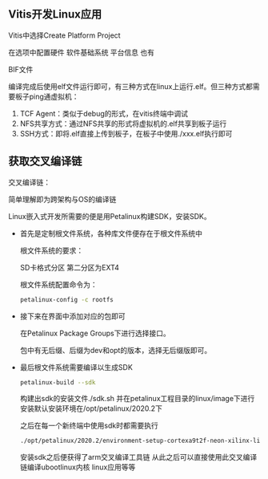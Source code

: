 ## Vitis开发Linux应用

Vitis中选择Create Platform Project

在选项中配置硬件 软件基础系统 平台信息 也有

BIF文件

编译完成后使用elf文件运行即可，有三种方式在linux上运行.elf。但三种方式都需要板子ping通虚拟机：

1. TCF Agent：类似于debug的形式，在vitis终端中调试
2. NFS共享方式：通过NFS共享的形式将虚拟机的.elf共享到板子运行
3. SSH方式：即将.elf直接上传到板子，在板子中使用./xxx.elf执行即可

## 获取交叉编译链

交叉编译链：

简单理解即为跨架构与OS的编译链

Linux嵌入式开发所需要的便是用Petalinux构建SDK，安装SDK。

- 首先是定制根文件系统，各种库文件便存在于根文件系统中
    
    根文件系统的要求：
    
    SD卡格式分区 第二分区为EXT4
    
    根文件系统配置命令为：
    
    ```bash
    petalinux-config -c rootfs
    ```
    
- 接下来在界面中添加对应的包即可
    
    在Petalinux Package Groups下进行选择接口。
    
    包中有无后缀、后缀为dev和opt的版本，选择无后缀版即可。
    
- 最后根文件系统需要编译以生成SDK
    
    ```bash
    petalinux-build --sdk
    ```
    
    构建出sdk的安装文件./sdk.sh 并在petalinux工程目录的linux/image下进行安装默认安装环境在/opt/petalinux/2020.2下
    
    之后在每一个新终端中使用sdk时都需要执行
    
    ```bash
    ./opt/petalinux/2020.2/environment-setup-cortexa9t2f-neon-xilinx-linux-gnueabi
    ```
    
    安装sdk之后便获得了arm交叉编译工具链 从此之后可以直接使用此交叉编译链编译ubootlinux内核 linux应用等等